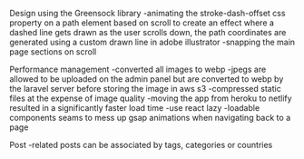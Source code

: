 Design using the Greensock library
-animating the stroke-dash-offset css property on a path element based on scroll to create an effect where a dashed line gets drawn as the user scrolls down, the path coordinates are
generated using a custom drawn line in adobe illustrator
-snapping the main page sections on scroll

Performance management
-converted all images to webp
-jpegs are allowed to be uploaded on the admin panel but are converted to webp by the laravel server
before storing the image in aws s3
-compressed static files at the expense of image quality
-moving the app from heroku to netlify resulted in a significantly faster load time
-use react lazy
-loadable components seams to mess up gsap animations when navigating back to a page

Post
-related posts can be associated by tags, categories or countries